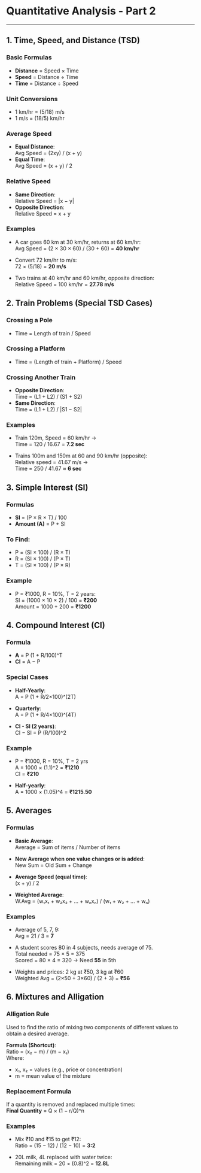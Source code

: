 # Quantitative Analysis - Part 2

---

## 1. Time, Speed, and Distance (TSD)

### Basic Formulas
- **Distance** = Speed × Time  
- **Speed** = Distance ÷ Time  
- **Time** = Distance ÷ Speed  

### Unit Conversions
- 1 km/hr = (5/18) m/s  
- 1 m/s = (18/5) km/hr  

### Average Speed
- **Equal Distance**:  
  Avg Speed = (2xy) / (x + y)
- **Equal Time**:  
  Avg Speed = (x + y) / 2

### Relative Speed
- **Same Direction**:  
  Relative Speed = |x − y|
- **Opposite Direction**:  
  Relative Speed = x + y

### Examples
- A car goes 60 km at 30 km/hr, returns at 60 km/hr:  
  Avg Speed = (2 × 30 × 60) / (30 + 60) = **40 km/hr**

- Convert 72 km/hr to m/s:  
  72 × (5/18) = **20 m/s**

- Two trains at 40 km/hr and 60 km/hr, opposite direction:  
  Relative Speed = 100 km/hr = **27.78 m/s**


## 2. Train Problems (Special TSD Cases)

### Crossing a Pole
- Time = Length of train / Speed

### Crossing a Platform
- Time = (Length of train + Platform) / Speed

### Crossing Another Train
- **Opposite Direction**:  
  Time = (L1 + L2) / (S1 + S2)
- **Same Direction**:  
  Time = (L1 + L2) / |S1 − S2|

### Examples
- Train 120m, Speed = 60 km/hr →  
  Time = 120 / 16.67 = **7.2 sec**

- Trains 100m and 150m at 60 and 90 km/hr (opposite):  
  Relative speed = 41.67 m/s →  
  Time = 250 / 41.67 ≈ **6 sec**


## 3. Simple Interest (SI)

### Formulas
- **SI** = (P × R × T) / 100  
- **Amount (A)** = P + SI  

### To Find:
- P = (SI × 100) / (R × T)  
- R = (SI × 100) / (P × T)  
- T = (SI × 100) / (P × R)

### Example
- P = ₹1000, R = 10%, T = 2 years:  
  SI = (1000 × 10 × 2) / 100 = **₹200**  
  Amount = 1000 + 200 = **₹1200**


## 4. Compound Interest (CI)

### Formula
- **A** = P (1 + R/100)^T  
- **CI** = A − P  

### Special Cases
- **Half-Yearly**:  
  A = P (1 + R/2×100)^(2T)

- **Quarterly**:  
  A = P (1 + R/4×100)^(4T)

- **CI - SI (2 years)**:  
  CI − SI = P (R/100)^2

### Example
- P = ₹1000, R = 10%, T = 2 yrs  
  A = 1000 × (1.1)^2 = **₹1210**  
  CI = **₹210**

- **Half-yearly**:  
  A = 1000 × (1.05)^4 = **₹1215.50**


## 5. Averages

### Formulas
- **Basic Average**:  
  Average = Sum of items / Number of items

- **New Average when one value changes or is added**:  
  New Sum = Old Sum + Change

- **Average Speed (equal time)**:  
  (x + y) / 2

- **Weighted Average**:  
  W.Avg = (w₁x₁ + w₂x₂ + ... + wₙxₙ) / (w₁ + w₂ + ... + wₙ)

### Examples
- Average of 5, 7, 9:  
  Avg = 21 / 3 = **7**

- A student scores 80 in 4 subjects, needs average of 75.  
  Total needed = 75 × 5 = 375  
  Scored = 80 × 4 = 320 → Need **55** in 5th

- Weights and prices: 2 kg at ₹50, 3 kg at ₹60  
  Weighted Avg = (2×50 + 3×60) / (2 + 3) = **₹56**


## 6. Mixtures and Alligation

### Alligation Rule
Used to find the ratio of mixing two components of different values to obtain a desired average.

**Formula (Shortcut)**:  
Ratio = (x₂ − m) / (m − x₁)  
Where:  
- x₁, x₂ = values (e.g., price or concentration)  
- m = mean value of the mixture

### Replacement Formula
If a quantity is removed and replaced multiple times:  
**Final Quantity** = Q × (1 − r/Q)^n

### Examples
- Mix ₹10 and ₹15 to get ₹12:  
  Ratio = (15 − 12) / (12 − 10) = **3:2**

- 20L milk, 4L replaced with water twice:  
  Remaining milk = 20 × (0.8)^2 = **12.8L**
